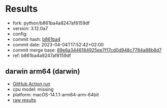 # Results

- fork: python/b861ba4a8247af8159df
- version: 3.12.0a7
- config: 
- commit hash: [b861ba4](https://github.com/python/cpython/commit/b861ba4)
- commit date: 2023-04-04T17:52:42+02:00
- commit merge base: [89e6a3446184925ee7f17cd0d948c7784a88b8d7](https://github.com/python/cpython/commit/89e6a3446184925ee7f17cd0d948c7784a88b8d7)
- ref: b861ba4a8247af8159df

## darwin arm64 (darwin)

- [GitHub Action run](https://github.com/faster-cpython/benchmarking/actions/runs/6961755026)
- cpu model: missing
- platform: macOS-14.1.1-arm64-arm-64bit
- [raw results](bm-20230404-darwin-arm64-python-b861ba4a8247af8159df-3.12.0a7-b861ba4.json)

